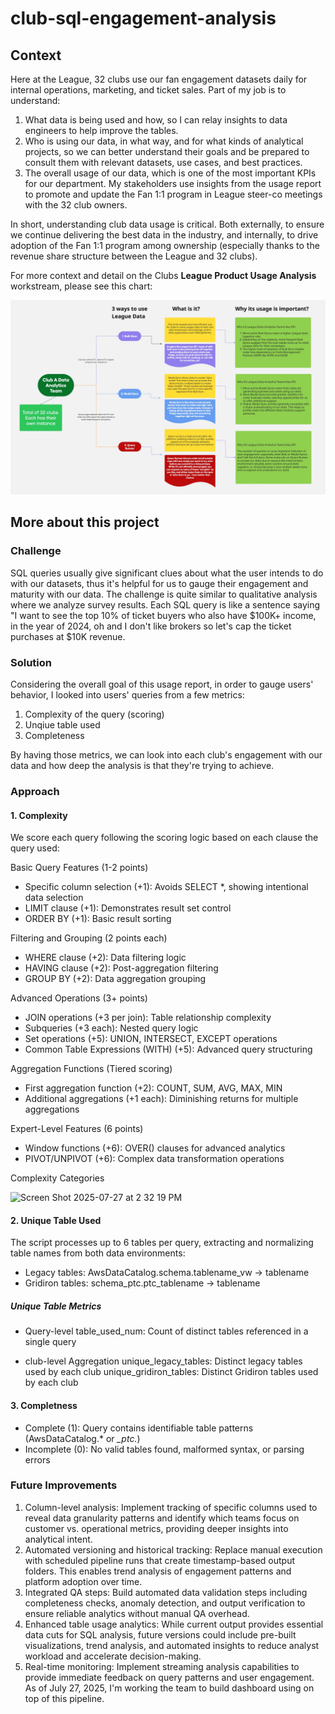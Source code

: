 # club-sql-engagement-analysis

## Context

Here at the League, 32 clubs use our fan engagement datasets daily for internal operations, marketing, and ticket sales. Part of my job is to understand:
1. What data is being used and how, so I can relay insights to data engineers to help improve the tables.
2. Who is using our data, in what way, and for what kinds of analytical projects, so we can better understand their goals and be prepared to consult them with relevant datasets, use cases, and best practices.
3. The overall usage of our data, which is one of the most important KPIs for our department. My stakeholders use insights from the usage report to promote and update the Fan 1:1 program in League steer-co meetings with the 32 club owners.

In short, understanding club data usage is critical. Both externally, to ensure we continue delivering the best data in the industry, and internally, to drive adoption of the Fan 1:1 program among ownership (especially thanks to the revenue share structure between the League and 32 clubs).

For more context and detail on the Clubs **League Product Usage Analysis** workstream, please see this chart:

![Clubs League Product Usage Analysis_context](club_datausage_workflow.jpg)


## More about this project

### Challenge
SQL queries usually give significant clues about what the user intends to do with our datasets, thus it's helpful for us to gauge their engagement and maturity with our data. The challenge is quite similar to qualitative analysis where we analyze survey results. Each SQL query is like a sentence saying "I want to see the top 10% of ticket buyers who also have $100K+ income, in the year of 2024, oh and I don't like brokers so let's cap the ticket purchases at $10K revenue.

### Solution
Considering the overall goal of this usage report, in order to gauge users' behavior, I looked into users' queries from a few metrics:
  1. Complexity of the query (scoring)
  2. Unqiue table used
  3. Completeness

By having those metrics, we can look into each club's engagement with our data and how deep the analysis is that they're trying to achieve.

### Approach

#### 1. Complexity
We score each query following the scoring logic based on each clause the query used: 

Basic Query Features (1-2 points)
+ Specific column selection (+1): Avoids SELECT *, showing intentional data selection
+ LIMIT clause (+1): Demonstrates result set control
+ ORDER BY (+1): Basic result sorting

Filtering and Grouping (2 points each)
+ WHERE clause (+2): Data filtering logic
+ HAVING clause (+2): Post-aggregation filtering
+ GROUP BY (+2): Data aggregation grouping

Advanced Operations (3+ points)
+ JOIN operations (+3 per join): Table relationship complexity
+ Subqueries (+3 each): Nested query logic
+ Set operations (+5): UNION, INTERSECT, EXCEPT operations
+ Common Table Expressions (WITH) (+5): Advanced query structuring

Aggregation Functions (Tiered scoring)

+ First aggregation function (+2): COUNT, SUM, AVG, MAX, MIN
+ Additional aggregations (+1 each): Diminishing returns for multiple aggregations

Expert-Level Features (6 points)

+ Window functions (+6): OVER() clauses for advanced analytics
+ PIVOT/UNPIVOT (+6): Complex data transformation operations

Complexity Categories

<img width="697" height="213" alt="Screen Shot 2025-07-27 at 2 32 19 PM" src="https://github.com/user-attachments/assets/0a724ea1-bbbb-4d7c-ab2b-f07b54a51667" />


#### 2. Unique Table Used
The script processes up to 6 tables per query, extracting and normalizing table names from both data environments:

+ Legacy tables: AwsDataCatalog.schema.tablename_vw → tablename
+ Gridiron tables: schema_ptc.ptc_tablename → tablename

##### Unique Table Metrics
+ Query-level
table_used_num: Count of distinct tables referenced in a single query

+ club-level Aggregation
unique_legacy_tables: Distinct legacy tables used by each club
unique_gridiron_tables: Distinct Gridiron tables used by each club

#### 3. Completness

+ Complete (1): Query contains identifiable table patterns (AwsDataCatalog.* or *_ptc.*)
+ Incomplete (0): No valid tables found, malformed syntax, or parsing errors

### Future Improvements

1. Column-level analysis: Implement tracking of specific columns used to reveal data granularity patterns and identify which teams focus on customer vs. operational metrics, providing deeper insights into analytical intent.
2. Automated versioning and historical tracking: Replace manual execution with scheduled pipeline runs that create timestamp-based output folders. This enables trend analysis of engagement patterns and platform adoption over time.
3. Integrated QA steps: Build automated data validation steps including completeness checks, anomaly detection, and output verification to ensure reliable analytics without manual QA overhead.
4. Enhanced table usage analytics: While current output provides essential data cuts for SQL analysis, future versions could include pre-built visualizations, trend analysis, and automated insights to reduce analyst workload and accelerate decision-making.
5. Real-time monitoring: Implement streaming analysis capabilities to provide immediate feedback on query patterns and user engagement. As of July 27, 2025, I'm working the team to build dashboard using on top of this pipeline.
